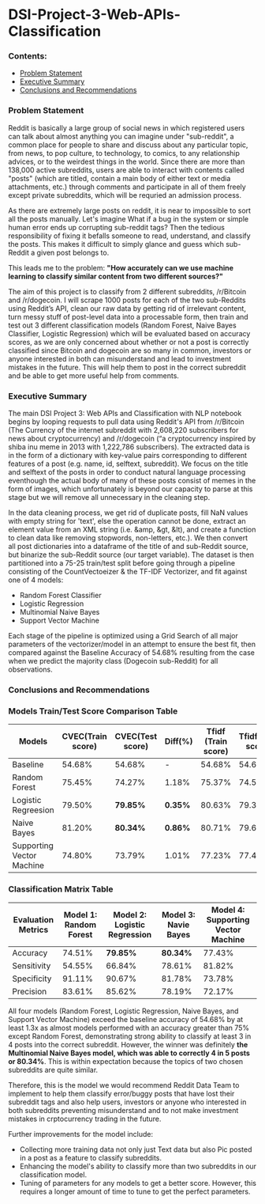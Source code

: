 # DSI-Project-3-Web-APIs-Classification

### Contents:
- [Problem Statement](#Problem-Statement)
- [Executive Summary](#Executive-Summary)
- [Conclusions and Recommendations](#Conclusions-and-Recommendations)

### Problem Statement 

Reddit is basically a large group of social news in which registered users can talk about almost anything you can imagine under "sub-reddit", a common place for people to share and discuss about any particular topic, from news, to pop culture, to technology, to comics, to any relationship advices, or to the weirdest things in the world. Since there are more than 138,000 active subreddits, users are able to interact with contents called "posts" (which are titled, contain a main body of either text or media attachments, etc.) through comments and participate in all of them freely except private subreddits, which will be requried an admission process.

As there are extremely large posts on reddit, it is near to impossible to sort all the posts manually. Let's imagine What if a bug in the system or simple human error ends up corrupting sub-reddit tags? Then the tedious responsibility of fixing it befalls someone to read, understand, and classify the posts. This makes it difficult to simply glance and guess which sub-Reddit a given post belongs to.

This leads me to the problem: **"How accurately can we use machine learning to classify similar content from two different sources?"**

The aim of this project is to classify from 2 different subreddits, /r/Bitcoin and /r/dogecoin. I will scrape 1000 posts for each of the two sub-Reddits using Reddit’s API, clean our raw data by getting rid of irrelevant content, turn messy stuff of post-level data into a processable form, then train and test out 3 different classification models (Random Forest, Naive Bayes Classifier, Logistic Regression) which will be evaluated based on accuracy scores, as we are only concerned about whether or not a post is correctly classified since Bitcoin and dogecoin are so many in common, investors or anyone interested in both can misunderstand and lead to investment mistakes in the future. This will help them to post in the correct subreddit and be able to get more useful help from comments.


### Executive Summary

The main DSI Project 3: Web APIs and Classification with NLP notebook begins by looping requests to pull data using Reddit's API from /r/Bitcoin (The Currency of the internet subreddit with 2,608,220 subscribers for news about cryptocurrency) and /r/dogecoin (“a cryptocurrency inspired by shiba inu meme in 2013 with 1,222,786 subscribers). The extracted data is in the form of a dictionary with key-value pairs corresponding to different features of a post (e.g. name, id, selftext, subreddit). We focus on the title and selftext of the posts in order to conduct natural language processing eventhough the actual body of many of these posts consist of memes in the form of images, which unfortunately is beyond our capacity to parse at this stage but we will remove all unnecessary in the cleaning step.

In the data cleaning process, we get rid of duplicate posts, fill NaN values with empty string for 'text', else the operation cannot be done, extract an element value from an XML string (i.e. &amp, &gt, &lt), and create a function to clean data like removing stopwords, non-letters, etc.). We then convert all post dictionaries into a dataframe of the title of and sub-Reddit source, but binarize the sub-Reddit source (our target variable). The dataset is then partitioned into a 75-25 train/test split before going through a pipeline consisting of the CountVectoeizer & the TF-IDF Vectorizer, and fit against one of 4 models:

- Random Forest Classifier
- Logistic Regression
- Multinomial Naive Bayes
- Support Vector Machine

Each stage of the pipeline is optimized using a Grid Search of all major parameters of the vectorizer/model in an attempt to ensure the best fit, then compared against the Baseline Accuracy of 54.68% resulting from the case when we predict the majority class (Dogecoin sub-Reddit) for all observations.

### Conclusions and Recommendations

### Models Train/Test Score Comparison Table
| Models | CVEC(Train score) | CVEC(Test score) | Diff(%) | Tfidf (Train score) | Tfidf(Test score) | Diff(%) |
| --- | --- | --- | --- | --- |--- | --- |
| Baseline | 54.68% | 54.68% | - | 54.68% | 54.68% | - |
| Random Forest |75.45% | 74.27% | 1.18% | 75.37% | 74.51% | 0.86% |
| Logistic Regreesion | 79.50% | **79.85%** | **0.35%** | 80.63% | 79.37% | 1.26% |
| Naive Bayes | 81.20% | **80.34%** | **0.86%** | 80.71% | 79.61% | 1.1% |
| Supporting Vector Machine | 74.80% | 73.79% | 1.01% | 77.23%| 77.43% | 0.20% |


### Classification Matrix Table
| Evaluation Metrics | Model 1: Random Forest | Model 2: Logistic Regression | Model 3: Navie Bayes |Model 4: Supporting Vector Machine |
| --- | --- | --- | --- | --- |
| Accuracy | 74.51% | **79.85%** | **80.34%** | 77.43% | 
| Sensitivity | 54.55% | 66.84% | 78.61% | 81.82% | 
| Specificity | 91.11% | 90.67% | 81.78% | 73.78% | 
| Precision | 83.61% | 85.62% | 78.19% | 72.17% | 

All four models (Random Forest, Logistic Regression, Naive Bayes, and Support Vector Machine) exceed the baseline accuracy of 54.68% by at least 1.3x as almost models performed with an accuracy greater than 75% except Random Forest, demonstrating strong ability to classify at least 3 in 4 posts into the correct subreddit. However, the winner was definitely **the Multinomial Naive Bayes model, which was able to correctly 4 in 5 posts or 80.34%**. This is within expectation because the topics of two chosen subreddits are quite similar. 

Therefore, this is the model we would recommend Reddit Data Team to implement to help them classify error/buggy posts that have lost their subreddit tags and also help users, investors or anyone who interested in both subreddits preventing misunderstand and to not make investment mistakes in crptocurrency trading in the future.

Further improvements for the model include:

- Collecting more training data not only just Text data but also Pic posted in a post as a feature to classify subreddits.
- Enhancing the model's ability to classify more than two subreddits in our classification model. 
- Tuning of parameters for any models to get a better score. However, this requires a longer amount of time to tune to get the perfect parameters.


